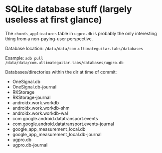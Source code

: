 # SQLite database stuff (largely useless at first glance)

The `chords_applicatures` table in `ugpro.db` is probably the only interesting thing from a non-paying-user perspective.

Database location: `/data/data/com.ultimateguitar.tabs/databases`

Example: `adb pull /data/data/com.ultimateguitar.tabs/databases/ugpro.db`

Databases/directories within the dir at time of commit:

- OneSignal.db
- OneSignal.db-journal
- RKStorage
- RKStorage-journal
- androidx.work.workdb
- androidx.work.workdb-shm
- androidx.work.workdb-wal
- com.google.android.datatransport.events
- com.google.android.datatransport.events-journal
- google_app_measurement_local.db
- google_app_measurement_local.db-journal
- ugpro.db
- ugpro.db-journal
